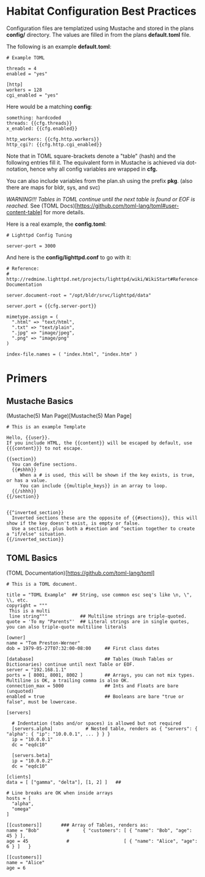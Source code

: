 # Habitat Configuration Best Practices

Configuration files are templatized using Mustache and stored in the plans **config/** directory.  The values are filled in from the plans **default.toml** file.

The following is an example **default.toml**:

```
# Example TOML

threads = 4
enabled = "yes"

[http]
workers = 128
cgi_enabled = "yes"
```

Here would be a matching **config**:

```
something: hardcoded
threads: {{cfg.threads}}
x_enabled: {{cfg.enabled}}

http_workers: {{cfg.http.workers}}
http_cgi?: {{cfg.http.cgi_enabled}}
```

Note that in TOML square-brackets denote a "table" (hash) and the following entries fill it.  The equivalent form in Mustache is achieved via dot-notation, hence why all config variables are wrapped in **cfg.**

You can also include variables from the plan.sh using the prefix **pkg**. (also there are maps for bldr, sys, and svc)

_WARNING!!!  Tables in TOML continue until the next table is found or EOF is reached._ See (TOML Docs)[https://github.com/toml-lang/toml#user-content-table] for more details.

Here is a real example, the **config.toml**:

```
# Lighttpd Config Tuning

server-port = 3000
```

And here is the **config/lighttpd.conf** to go with it:

```
# Reference: 
# http://redmine.lighttpd.net/projects/lighttpd/wiki/WikiStart#Reference-Documentation

server.document-root = "/opt/bldr/srvc/lighttpd/data"

server.port = {{cfg.server-port}}

mimetype.assign = (
  ".html" => "text/html",
  ".txt" => "text/plain",
  ".jpg" => "image/jpeg",
  ".png" => "image/png"
)

index-file.names = ( "index.html", "index.htm" )
```

# Primers

## Mustache Basics

(Mustache(5) Man Page)[Mustache(5) Man Page]

```
# This is an example Template

Hello, {{user}}.  
If you include HTML, the {{content}} will be escaped by default, use {{{content}}} to not escape.

{{section}}
  You can define sections.
  {{#shhh}}  
     When a # is used, this will be shown if the key exists, is true, or has a value.
     You can include {{multiple_keys}} in an array to loop.
  {{/shhh}}
{{/section}}


{{^inverted_section}}
  Inverted sections these are the opposite of {{#sections}}, this will show if the key doesn't exist, is empty or false.  
  Use a section, plus both a #section and ^section together to create a "if/else" situation.
{{/inverted_section}}
```

## TOML Basics

(TOML Documentation)[https://github.com/toml-lang/toml]

```
# This is a TOML document.

title = "TOML Example"  ## String, use common esc seq's like \n, \", \\, etc.
copyright = """
 This is a multi
 line string"""            ## Multiline strings are triple-quoted.
quote = 'To my "Parents"'  ## Literal strings are in single quotes, you can also triple-quote multiline literals

[owner]
name = "Tom Preston-Werner"
dob = 1979-05-27T07:32:00-08:00     ## First class dates

[database]                          ## Tables (Hash Tables or Dictionaries) continue until next Table or EOF.
server = "192.168.1.1"
ports = [ 8001, 8001, 8002 ]        ## Arrays, you can not mix types.  Multiline is OK, a trailing comma is also OK.
connection_max = 5000               ## Ints and Floats are bare (unquoted)
enabled = true                      ## Booleans are bare "true or false", must be lowercase.

[servers]                   

  # Indentation (tabs and/or spaces) is allowed but not required
  [servers.alpha]            # Nested table, renders as { "servers": { "alpha": { "ip": "10.0.0.1", ... } } }
  ip = "10.0.0.1"
  dc = "eqdc10"

  [servers.beta]
  ip = "10.0.0.2"
  dc = "eqdc10"

[clients]
data = [ ["gamma", "delta"], [1, 2] ]   ## 

# Line breaks are OK when inside arrays
hosts = [
  "alpha",
  "omega"
]

[[customers]]       ### Array of Tables, renders as: 
name = "Bob"          #     { "customers": [ { "name": "Bob", "age": 45 } ],
age = 45              #                    [ { "name": "Alice", "age": 6 } ]   }

[[customers]]
name = "Alice"
age = 6
```
